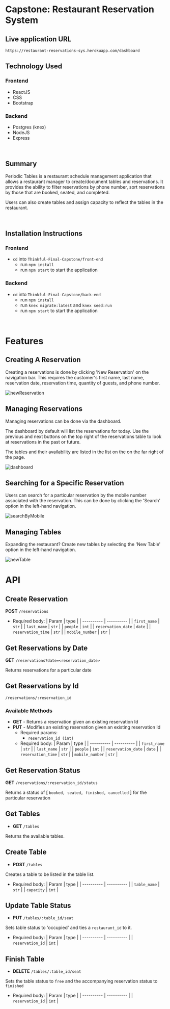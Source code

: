# Capstone: Restaurant Reservation System

## Live application URL
`https://restaurant-reservations-sys.herokuapp.com/dashboard`

## Technology Used
### Frontend
- ReactJS
- CSS
- Bootstrap

### Backend
- Postgres (knex)
- NodeJS
- Express

<br>

## Summary
Periodic Tables is a restaurant schedule management application that allows a restaurant manager to create/document tables and reservations. It provides the ability to filter reservations by phone number, sort reservations by those that are booked, seated, and completed.

Users can also create tables and assign capacity to reflect the tables in the restaurant.

<br>

## Installation Instructions

### Frontend
- `cd` into `Thinkful-Final-Capstone/front-end`
  - run `npm install`
  - run `npm start` to start the application

### Backend
- `cd` into `Thinkful-Final-Capstone/back-end`
  - run `npm install`
  - run `knex migrate:latest` and `knex seed:run`
  - run `npm start` to start the application

<br>

# Features

## Creating A Reservation
Creating a reservations is done by clicking 'New Reservation' on the navigation bar. This requires the customer's first name, last name, reservation date, reservation time, quantity of guests, and phone number.

![newReservation](https://github.com/.png)


## Managing Reservations
Managing reservations can be done via the dashboard.

The dashboard by default will list the reservations for today. Use the previous and next buttons on the top right of the reservations table to look at reservations in the past or future.

The tables and their availability are listed in the list on the on the far right of the page.

![dashboard](https://github.com/.png)

## Searching for a Specific Reservation
Users can search for a particular reservation by the mobile number associated with the reservation. This can be done by clicking the 'Search' option in the left-hand navigation.

![searchByMobile](https://github.com/.png)

## Managing Tables
Expanding the restaurant? Create new tables by selecting the 'New Table' option in the left-hand navigation.

![newTable](https://github.com/.png)


# API

## Create Reservation
**POST** `/reservations`
  - Required body:
    | Param      |  type     |
    | ---------- | ---------- |
    | `first_name` | `str` |
    | `last_name` | `str` |
    | `people` | `int` |
    | `reservation_date` | `date` |
    | `reservation_time` | `str` |
    | `mobile_number` | `str` |




## Get Reservations by Date
**GET** `/reservations?date=<reservation_date>`

Returns reservations for a particular date



## Get Reservations by Id
 `/reservations/:reservation_id`

### Available Methods
- **GET** - Returns a reservation given an existing reservation Id
- **PUT** - Modifies an existing reservation given an existing reservation Id
  - Required params:
    - `reservation_id (int)`
  - Required body:
    | Param      |  type     |
    | ---------- | ---------- |
    | `first_name` | `str` |
    | `last_name` | `str` |
    | `people` | `int` |
    | `reservation_date` | `date` |
    | `reservation_time` | `str` |
    | `mobile_number` | `str` |



## Get Reservation Status
**GET** `/reservations/:reservation_id/status`

Returns a status of [ `booked, seated, finished, cancelled` ] for the particular reservation



## Get Tables
- **GET** `/tables`

Returns the available tables.



## Create Table
- **POST** `/tables`

Creates a table to be listed in the table list.

 - Required body:
    | Param      |  type     |
    | ---------- | ---------- |
    | `table_name` | `str` |
    | `capacity` | `int` |



## Update Table Status
- **PUT** `/tables/:table_id/seat`

Sets table status to 'occupied' and ties a `restaurant_id` to it.

 - Required body:
    | Param      |  type     |
    | ---------- | ---------- |
    | `reservation_id` | `int` |



## Finish Table
- **DELETE** `/tables/:table_id/seat`

Sets the table status to `free` and the accompanying reservation status to `finished`
 - Required body:
    | Param      |  type     |
    | ---------- | ---------- |
    | `reservation_id` | `int` |
